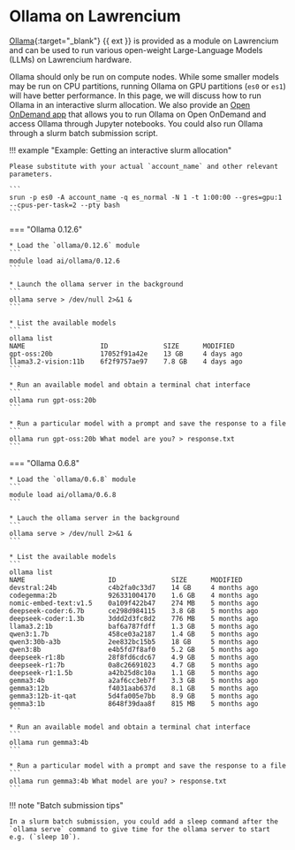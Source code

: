 # Ollama on Lawrencium

[Ollama](https://github.com/ollama/ollama){:target="_blank"} {{ ext }} is provided as a module on Lawrencium and can be used to run various open-weight Large-Language Models (LLMs) on Lawrencium hardware. 

Ollama should only be run on compute nodes. While some smaller models may be run on CPU partitions, running Ollama on GPU partitions (`es0` or `es1`) will have better performance. In this page, we will discuss how to run Ollama in an interactive slurm allocation. We also provide an [Open OnDemand app](../../openondemand/ollama-jupyter-vscode.md) that allows you to run Ollama on Open OnDemand and access Ollama through Jupyter notebooks. You could also run Ollama through a slurm batch submission script.

!!! example "Example: Getting an interactive slurm allocation"

    Please substitute with your actual `account_name` and other relevant parameters.

    ```
    srun -p es0 -A account_name -q es_normal -N 1 -t 1:00:00 --gres=gpu:1 --cpus-per-task=2 --pty bash
    ```

=== "Ollama 0.12.6"

    * Load the `ollama/0.12.6` module
    ```
    module load ai/ollama/0.12.6
    ```

    * Launch the ollama server in the background
    ```
    ollama serve > /dev/null 2>&1 &
    ```

    * List the available models
    ```
    ollama list
    NAME                   ID              SIZE      MODIFIED   
    gpt-oss:20b            17052f91a42e    13 GB     4 days ago    
    llama3.2-vision:11b    6f2f9757ae97    7.8 GB    4 days ago    
    ```

    * Run an available model and obtain a terminal chat interface
    ```
    ollama run gpt-oss:20b
    ```

    * Run a particular model with a prompt and save the response to a file
    ```
    ollama run gpt-oss:20b What model are you? > response.txt
    ```


=== "Ollama 0.6.8"

    * Load the `ollama/0.6.8` module
    ```
    module load ai/ollama/0.6.8
    ```

    * Lauch the ollama server in the background
    ```
    ollama serve > /dev/null 2>&1 &
    ```

    * List the available models
    ```
    ollama list
    NAME                     ID              SIZE      MODIFIED     
    devstral:24b             c4b2fa0c33d7    14 GB     4 months ago    
    codegemma:2b             926331004170    1.6 GB    4 months ago    
    nomic-embed-text:v1.5    0a109f422b47    274 MB    5 months ago    
    deepseek-coder:6.7b      ce298d984115    3.8 GB    5 months ago    
    deepseek-coder:1.3b      3ddd2d3fc8d2    776 MB    5 months ago    
    llama3.2:1b              baf6a787fdff    1.3 GB    5 months ago    
    qwen3:1.7b               458ce03a2187    1.4 GB    5 months ago    
    qwen3:30b-a3b            2ee832bc15b5    18 GB     5 months ago    
    qwen3:8b                 e4b5fd7f8af0    5.2 GB    5 months ago    
    deepseek-r1:8b           28f8fd6cdc67    4.9 GB    5 months ago    
    deepseek-r1:7b           0a8c26691023    4.7 GB    5 months ago    
    deepseek-r1:1.5b         a42b25d8c10a    1.1 GB    5 months ago    
    gemma3:4b                a2af6cc3eb7f    3.3 GB    5 months ago    
    gemma3:12b               f4031aab637d    8.1 GB    5 months ago    
    gemma3:12b-it-qat        5d4fa005e7bb    8.9 GB    5 months ago    
    gemma3:1b                8648f39daa8f    815 MB    5 months ago    
    ```

    * Run an available model and obtain a terminal chat interface
    ```
    ollama run gemma3:4b
    ``` 

    * Run a particular model with a prompt and save the response to a file
    ```
    ollama run gemma3:4b What model are you? > response.txt
    ```

!!! note "Batch submission tips" 

    In a slurm batch submission, you could add a sleep command after the `ollama serve` command to give time for the ollama server to start e.g. (`sleep 10`).

